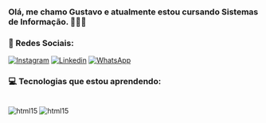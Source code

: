 ### Olá, me chamo Gustavo e atualmente estou cursando Sistemas de Informação. 🧑‍🎓👋

### 🪪 Redes Sociais: 
[![Instagram](https://img.shields.io/badge/Instagram-E4405F?style=for-the-badge&logo=instagram&logoColor=white)](https://instagram.com/gununes_s)
[![Linkedin](https://img.shields.io/badge/LinkedIn-0077B5?style=for-the-badge&logo=linkedin&logoColor=white)](https://www.linkedin.com/in/gustavo-nunes-147b42264/)
[![WhatsApp](https://img.shields.io/badge/WhatsApp-25D366?style=for-the-badge&logo=whatsapp&logoColor=white)](https://wa.me/+5547988549249)

### 💻 Tecnologias que estou aprendendo:
<div style="display: inline_block"><br/>
<img align="center" alt="html15" src="https://img.shields.io/badge/Python-14354C?style=for-the-badge&logo=python&logoColor=white" />
<img align="center" alt="html15" src="https://img.shields.io/badge/JavaScript-F7DF1E?style=for-the-badge&logo=javascript&logoColor=black" />
</div>
